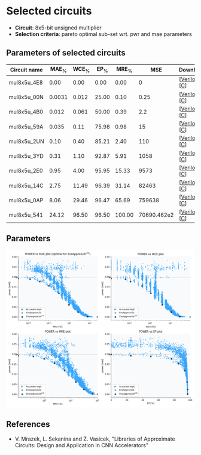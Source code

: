 
Selected circuits
===================
 - **Circuit**: 8x5-bit unsigned multiplier
 - **Selection criteria**: pareto optimal sub-set wrt. pwr and mae parameters

Parameters of selected circuits
----------------------------

| Circuit name | MAE<sub>%</sub> | WCE<sub>%</sub> | EP<sub>%</sub> | MRE<sub>%</sub> | MSE | Download |
| --- |  --- | --- | --- | --- | --- | --- | 
| mul8x5u_4E8 | 0.00 | 0.00 | 0.00 | 0.00 | 0 |  [[Verilog](mul8x5u_4E8.v)]  [[C](mul8x5u_4E8.c)] |
| mul8x5u_00N | 0.0031 | 0.012 | 25.00 | 0.10 | 0.25 |  [[Verilog](mul8x5u_00N.v)]  [[C](mul8x5u_00N.c)] |
| mul8x5u_4B0 | 0.012 | 0.061 | 50.00 | 0.39 | 2.2 |  [[Verilog](mul8x5u_4B0.v)]  [[C](mul8x5u_4B0.c)] |
| mul8x5u_59A | 0.035 | 0.11 | 75.98 | 0.98 | 15 |  [[Verilog](mul8x5u_59A.v)]  [[C](mul8x5u_59A.c)] |
| mul8x5u_2UN | 0.10 | 0.40 | 85.21 | 2.40 | 110 |  [[Verilog](mul8x5u_2UN.v)]  [[C](mul8x5u_2UN.c)] |
| mul8x5u_3YD | 0.31 | 1.10 | 92.87 | 5.91 | 1058 |  [[Verilog](mul8x5u_3YD.v)]  [[C](mul8x5u_3YD.c)] |
| mul8x5u_2E0 | 0.95 | 4.00 | 95.95 | 15.33 | 9573 |  [[Verilog](mul8x5u_2E0.v)]  [[C](mul8x5u_2E0.c)] |
| mul8x5u_14C | 2.75 | 11.49 | 96.39 | 31.14 | 82463 |  [[Verilog](mul8x5u_14C.v)]  [[C](mul8x5u_14C.c)] |
| mul8x5u_0AP | 8.06 | 29.46 | 96.47 | 65.69 | 759638 |  [[Verilog](mul8x5u_0AP.v)]  [[C](mul8x5u_0AP.c)] |
| mul8x5u_541 | 24.12 | 96.50 | 96.50 | 100.00 | 70690.462e2 |  [[Verilog](mul8x5u_541.v)]  [[C](mul8x5u_541.c)] |
    
Parameters
--------------
![Parameters figure](fig.png)

References
--------------
   - V. Mrazek, L. Sekanina and Z. Vasicek, "Libraries of Approximate Circuits: Design and Application in CNN Accelerators"

             